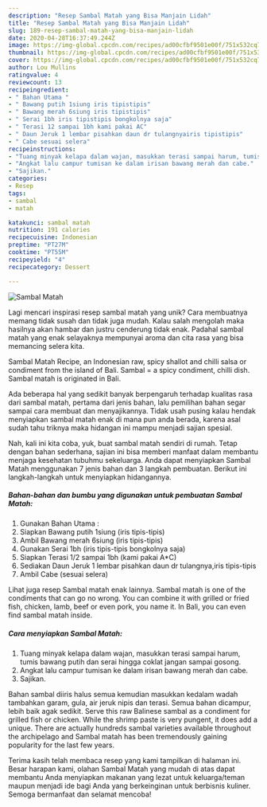 ```yaml
---
description: "Resep Sambal Matah yang Bisa Manjain Lidah"
title: "Resep Sambal Matah yang Bisa Manjain Lidah"
slug: 189-resep-sambal-matah-yang-bisa-manjain-lidah
date: 2020-04-28T16:37:49.244Z
image: https://img-global.cpcdn.com/recipes/ad00cfbf9501e00f/751x532cq70/sambal-matah-foto-resep-utama.jpg
thumbnail: https://img-global.cpcdn.com/recipes/ad00cfbf9501e00f/751x532cq70/sambal-matah-foto-resep-utama.jpg
cover: https://img-global.cpcdn.com/recipes/ad00cfbf9501e00f/751x532cq70/sambal-matah-foto-resep-utama.jpg
author: Lou Mullins
ratingvalue: 4
reviewcount: 13
recipeingredient:
- " Bahan Utama "
- " Bawang putih 1siung iris tipistipis"
- " Bawang merah 6siung iris tipistipis"
- " Serai 1bh iris tipistipis bongkolnya saja"
- " Terasi 12 sampai 1bh kami pakai AC"
- " Daun Jeruk 1 lembar pisahkan daun dr tulangnyairis tipistipis"
- " Cabe sesuai selera"
recipeinstructions:
- "Tuang minyak kelapa dalam wajan, masukkan terasi sampai harum, tumis bawang putih dan serai hingga coklat jangan sampai gosong."
- "Angkat lalu campur tumisan ke dalam irisan bawang merah dan cabe."
- "Sajikan."
categories:
- Resep
tags:
- sambal
- matah

katakunci: sambal matah 
nutrition: 191 calories
recipecuisine: Indonesian
preptime: "PT27M"
cooktime: "PT55M"
recipeyield: "4"
recipecategory: Dessert

---
```



![Sambal Matah](https://img-global.cpcdn.com/recipes/ad00cfbf9501e00f/751x532cq70/sambal-matah-foto-resep-utama.jpg)

Lagi mencari inspirasi resep sambal matah yang unik? Cara membuatnya memang tidak susah dan tidak juga mudah. Kalau salah mengolah maka hasilnya akan hambar dan justru cenderung tidak enak. Padahal sambal matah yang enak selayaknya mempunyai aroma dan cita rasa yang bisa memancing selera kita.

Sambal Matah Recipe, an Indonesian raw, spicy shallot and chilli salsa or condiment from the island of Bali. Sambal = a spicy condiment, chilli dish. Sambal matah is originated in Bali.

Ada beberapa hal yang sedikit banyak berpengaruh terhadap kualitas rasa dari sambal matah, pertama dari jenis bahan, lalu pemilihan bahan segar sampai cara membuat dan menyajikannya. Tidak usah pusing kalau hendak menyiapkan sambal matah enak di mana pun anda berada, karena asal sudah tahu triknya maka hidangan ini mampu menjadi sajian spesial.


Nah, kali ini kita coba, yuk, buat sambal matah sendiri di rumah. Tetap dengan bahan sederhana, sajian ini bisa memberi manfaat dalam membantu menjaga kesehatan tubuhmu sekeluarga. Anda dapat menyiapkan Sambal Matah menggunakan 7 jenis bahan dan 3 langkah pembuatan. Berikut ini langkah-langkah untuk menyiapkan hidangannya.

<!--inarticleads1-->

##### Bahan-bahan dan bumbu yang digunakan untuk pembuatan Sambal Matah:

1. Gunakan  Bahan Utama :
1. Siapkan  Bawang putih 1siung (iris tipis-tipis)
1. Ambil  Bawang merah 6siung (iris tipis-tipis)
1. Gunakan  Serai 1bh (iris tipis-tipis bongkolnya saja)
1. Siapkan  Terasi 1/2 sampai 1bh (kami pakai A*C)
1. Sediakan  Daun Jeruk 1 lembar pisahkan daun dr tulangnya,iris tipis-tipis
1. Ambil  Cabe (sesuai selera)


Lihat juga resep Sambal matah enak lainnya. Sambal matah is one of the condiments that can go no wrong. You can combine it with grilled or fried fish, chicken, lamb, beef or even pork, you name it. In Bali, you can even find sambal matah inside. 

<!--inarticleads2-->

##### Cara menyiapkan Sambal Matah:

1. Tuang minyak kelapa dalam wajan, masukkan terasi sampai harum, tumis bawang putih dan serai hingga coklat jangan sampai gosong.
1. Angkat lalu campur tumisan ke dalam irisan bawang merah dan cabe.
1. Sajikan.


Bahan sambal diiris halus semua kemudian masukkan kedalam wadah tambahkan garam, gula, air jeruk nipis dan terasi. Semua bahan dicampur, lebih baik agak sedikit. Serve this raw Balinese sambal as a condiment for grilled fish or chicken. While the shrimp paste is very pungent, it does add a unique. There are actually hundreds sambal varieties available throughout the archipelago and Sambal matah has been tremendously gaining popularity for the last few years. 

Terima kasih telah membaca resep yang kami tampilkan di halaman ini. Besar harapan kami, olahan Sambal Matah yang mudah di atas dapat membantu Anda menyiapkan makanan yang lezat untuk keluarga/teman maupun menjadi ide bagi Anda yang berkeinginan untuk berbisnis kuliner. Semoga bermanfaat dan selamat mencoba!
